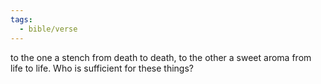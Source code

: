 ```yaml
---
tags:
  - bible/verse
---
```

to the one a stench from death to death, to the other a sweet aroma from life to life. Who is sufficient for these things?